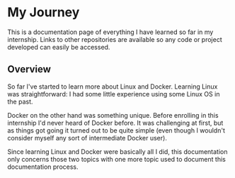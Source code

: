 # My Journey

This is a documentation page of everything I have learned so far in my internship. Links to other repositories are available so any code or project developed can easily be accessed.

## Overview

So far I've started to learn more about Linux and Docker. Learning Linux was straightforward: I had some little experience using some Linux OS in the past. 

Docker on the other hand was something unique. Before enrolling in this internship I'd never heard of Docker before. It was challenging at first, but as things got going it turned out to be quite simple (even though I wouldn't consider myself any sort of intermediate Docker user).

Since learning Linux and Docker were basically all I did, this documentation only concerns those two topics with one more topic used to document this documentation process. 



